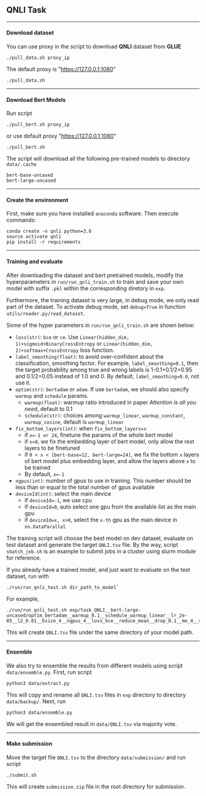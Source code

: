 ## **QNLI Task**

----

#### **Download dataset**

You can use proxy in the script to download **QNLI** dataset from **GLUE**


    ./pull_data.sh proxy_ip


The default proxy is "https://127.0.0.1:1080"


    ./pull_data.sh


----

#### **Download Bert Models**

Run script


    ./pull_bert.sh proxy_ip


or use default proxy "https://127.0.0.1:1080"


    ./pull_bert.sh


The script will download all the following pre-trained models to directory `data/.cache`

    bert-base-uncased
    bert-large-uncased

----

#### **Create the environment**

First, make sure you have installed `anaconda` software. Then execute commands:

    conda create -n qnli python=3.6
    source activate qnli
    pip install -r requirements


----

#### **Training and evaluate**

After downloading the dataset and bert pretrained models, modify the hyperparameters in `run/run_qnli_train.sh` to train and save your own model with suffix `.pkl` within the corresponding diretory in `exp`. 

Furthermore, the training dataset is very large, in debug mode, we only read part of the dataset. To activate debug mode, set `debug=True` in function `utils/reader.py/read_dataset`. 

Some of the hyper parameters in `run/run_qnli_train.sh` are shown below:

- `loss(str)`: `bce` or `ce`. Use `Linear(hidden_dim, 1)+sigmoid+BinaryCrossEntropy` or `Linear(hidden_dim, 2)+softmax+CrossEntropy` loss function.
- `label_smoothing(float)`: to avoid over-confident about the classification, smoothing factor. For example, `label_smoothing=0.1`, then the target probability among true and wrong labels is 1-0.1+0.1/2=0.95 and 0.1/2=0.05 instead of 1.0 and 0. By default, `label_smoothing=0.0`, not use it.
- `optim(str)`: `bertadam` or `adam`. If use `bertadam`, we should also specify `warmup` and `schedule` params.
    - `warmup(float)`: warmup ratio introduced in paper *Attention is all you need*, default to 0.1
    - `schedule(str)`: choices among `warmup_linear`, `warmup_constant`, `warmup_cosine`, default is `warmup_linear`
- `fix_bottom_layers(int)`: when `fix_bottom_layers=x`
    - if `x=-1 or 24`, finetune the params of the whole bert model
    - if `x=0`, we fix the embedding layer of bert model, only allow the rest layers to be finetuned
    - if `0 < x < [bert-base=12, bert-large=24]`, we fix the bottom `x` layers of bert model plus embedding layer, and allow the layers above `x` to be trained
    - By default, `x=-1`
- `ngpus(int)`: number of gpus to use in training. This number should be less than or equal to the total number of gpus available
- `deviceId(int)`: select the main device
    - if `deviceId=-1`, we use cpu
    - if `deviceId=0`, auto select one gpu from the available list as the main gpu
    - if `deviceId=x, x>0`, select the `x-th` gpu as the main device in `nn.DataParallel`

The training script will choose the best model on dev dataset, evaluate on test dataset and generate the target `QNLI.tsv` file. By the way, script `sbatch_job.sh` is an example to submit jobs in a cluster using slurm module for reference.


If you already have a trained model, and just want to evaluate on the test dataset, run with


    ./run/run_qnli_test.sh dir_path_to_model`


For example,


    ./run/run_qnli_test.sh exp/task_QNLI__bert-large-uncased/optim_bertadam__warmup_0.1__schedule_warmup_linear__lr_2e-05__l2_0.01__bsize_4__ngpus_4__loss_bce__reduce_mean__drop_0.1__me_4__smooth_0.15__fix_-1/


This will create `QNLI.tsv` file under the same directory of your model path.

----

#### **Ensemble**

We also try to ensemble the results from different models using script `data/ensemble.py`. First, run script

    python3 data/extract.py

This will copy and rename all `QNLI.tsv` files in `exp` directory to directory `data/backup/`. Next, run


    python3 data/ensemble.py


We will get the ensembled result in `data/QNLI.tsv` via majority vote.

----

#### **Make submission**

Move the target file `QNLI.tsv` to the directory `data/submission/` and run script


    ./submit.sh


This will create `submission.zip` file in the root directory for submission.
